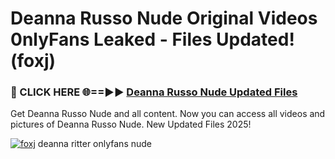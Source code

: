 # Deanna Russo Nude Original Videos 0nlyFans Leaked - Files Updated! (foxj)

<h3>🔴 CLICK HERE 🌐==►► <a href="https://tinyurl.com/yrmya6cz" rel="nofollow">Deanna Russo Nude Updated Files</a></h3>

Get Deanna Russo Nude and all content. Now you can access all videos and pictures of Deanna Russo Nude. New Updated Files 2025!

[![foxj](https://i.imgur.com/FMdXYCs.gif)](https://tinyurl.com/yrmya6cz)
deanna ritter onlyfans nude